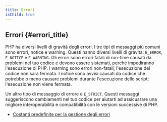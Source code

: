 ```yaml
---
title: Errori
isChild: true
---
```


## Errori {#errori_title}

PHP ha diversi livelli di gravità degli errori. I tre tipi di messaggi più comuni sono errori, notice e warning. Questi
hanno diversi livelli di gravità: `E_ERROR`, `E_NOTICE` e `E_WARNING`. Gli errori sono errori fatali di run-time causati
da problemi nel tuo codice e devono essere sistemati, perché impediranno l'esecuzione di PHP. I warning sono errori
non-fatali, l'esecuzione del codice non sarà fermata. I notice sono avvisi causati da codice che potrebbe o meno causare
problemi durante l'esecuzione dello script; l'esecuzione non viene fermata.

Un altro tipo di messaggio di errore è `E_STRICT`. Questi messaggi suggeriscono cambiamenti nel tuo codice per aiutarti
ad assicuarare una migliore interoperabilità e compatibilità con le versioni successive di PHP.

* [Costanti predefinite per la gestione degli errori](http://www.php.net/manual/en/errorfunc.constants.php)
